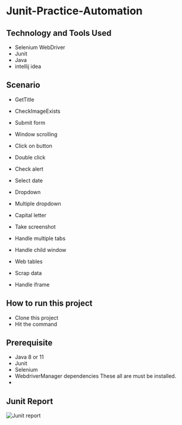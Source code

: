 # Junit-Practice-Automation

## Technology and Tools Used
- Selenium WebDriver
- Junit
- Java
- intellij idea

## Scenario
- GetTitle
- CheckImageExists
- Submit form 
- Window scrolling
- Click on button
- Double click
- Check alert
- Select date

- Dropdown 
- Multiple dropdown
- Capital letter
- Take screenshot
- Handle multiple tabs
- Handle child window
- Web tables
- Scrap data
- Handle iframe

## How to run this project
- Clone this project 
- Hit the command 

## Prerequisite
- Java 8 or 11
- Junit
- Selenium
- WebdriverManager dependencies 
These all are must be installed.
- 
## Junit Report

![Junit report](https://user-images.githubusercontent.com/78273243/218939097-6b84b506-4201-4954-b1f6-8fa65fffa30c.png)
